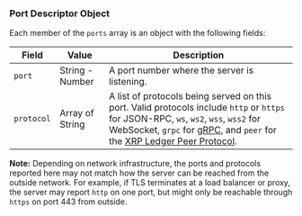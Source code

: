 ### Port Descriptor Object
<!-- This nested object definition is identical across server_state and server_info -->

Each member of the `ports` array is an object with the following fields:

| Field      | Value           | Description |
|------------|-----------------|-------------|
| `port`     | String - Number | A port number where the server is listening. |
| `protocol` | Array of String | A list of protocols being served on this port. Valid protocols include `http` or `https` for JSON-RPC, `ws`, `ws2`, `wss`, `wss2` for WebSocket, `grpc` for [gRPC](configure-grpc.html), and `peer` for the [XRP Ledger Peer Protocol](peer-protocol.html). |

**Note:** Depending on network infrastructure, the ports and protocols reported here may not match how the server can be reached from the outside network. For example, if TLS terminates at a load balancer or proxy, the server may report `http` on one port, but might only be reachable through `https` on port 443 from outside.